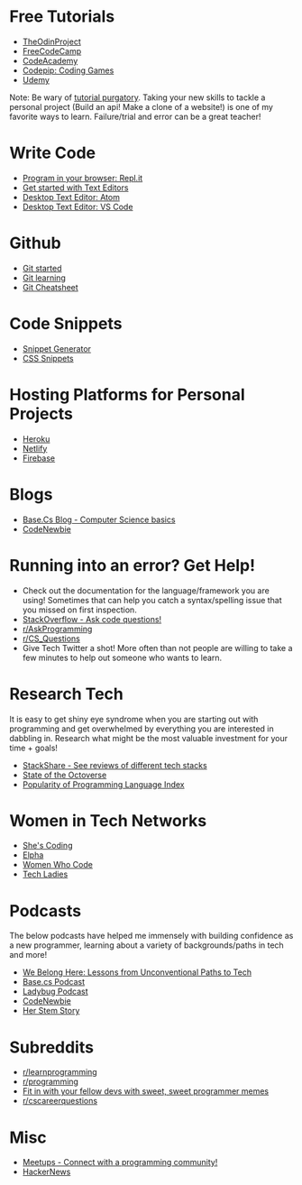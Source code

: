 # Free Tutorials
- [TheOdinProject](https://www.theodinproject.com/courses)
- [FreeCodeCamp](http://freecodecamp.com/)
- [CodeAcademy](https://www.codecademy.com/)
- [Codepip: Coding Games](https://codepip.com/)
- [Udemy](https://www.udemy.com/)

Note: Be wary of [tutorial purgatory](https://dev.to/tonymastrorio/escaping-tutorial-purgatory-as-a-new-developer-1kf3). Taking your new skills to tackle a personal project (Build an api! Make a clone of a website!) is one of my favorite ways to learn. Failure/trial and error can be a great teacher!

# Write Code

- [Program in your browser: Repl.it](https://repl.it/repls)
- [Get started with Text Editors](https://www.pluralsight.com/guides/text-editors-for-beginners-15-ways-to-rule-the-world)
- [Desktop Text Editor: Atom](https://atom.io/)
- [Desktop Text Editor: VS Code](https://code.visualstudio.com/)


# Github
- [Git started](https://git-scm.com/book/en/v2/Getting-Started-About-Version-Control)
- [Git learning](http://try.github.io/)
- [Git Cheatsheet](https://www.git-tower.com/blog/content/posts/54-git-cheat-sheet/git-cheat-sheet-large01.png)

# Code Snippets
- [Snippet Generator](https://snippet-generator.app/)
- [CSS Snippets](https://css-tricks.com/snippets/)

# Hosting Platforms for Personal Projects
- [Heroku](https://www.heroku.com/platform)
- [Netlify](https://www.netlify.com/)
- [Firebase](https://firebase.google.com/docs/hosting)


# Blogs
- [Base.Cs Blog - Computer Science basics](https://medium.com/basecs)
- [CodeNewbie](https://www.codenewbie.org/)


# Running into an error? Get Help!
- Check out the documentation for the language/framework you are using! Sometimes that can help you catch a syntax/spelling issue that you missed on first inspection.
- [StackOverflow - Ask code questions!](https://stackoverflow.com/)
- [r/AskProgramming](https://www.reddit.com/r/AskProgramming/)
- [r/CS_Questions](https://www.reddit.com/r/CS_Questions/)
- Give Tech Twitter a shot! More often than not people are willing to take a few minutes to help out someone who wants to learn.


# Research Tech
It is easy to get shiny eye syndrome when you are starting out with programming and get overwhelmed by everything you are interested in dabbling in. Research what might be the most valuable investment for your time + goals!
- [StackShare - See reviews of different tech stacks ](https://stackshare.io/)
- [State of the Octoverse](https://octoverse.github.com/)
- [Popularity of Programming Language Index](http://pypl.github.io/PYPL.html)

# Women in Tech Networks
- [She's Coding](https://shescoding.org/about)
- [Elpha](https://elpha.com/top)
- [Women Who Code](https://www.womenwhocode.com/)
- [Tech Ladies](https://www.hiretechladies.com/)

# Podcasts
The below podcasts have helped me immensely with building confidence as a new programmer, learning about a variety of backgrounds/paths in tech and more!
- [We Belong Here: Lessons from Unconventional Paths to Tech](https://webelongpodcast.com/)
- [Base.cs Podcast](https://www.codenewbie.org/basecs)
- [Ladybug Podcast](https://ladybug.dev/)
- [CodeNewbie](https://www.codenewbie.org/podcast)
- [Her Stem Story](https://herstemstory.com/)

# Subreddits
- [r/learnprogramming](https://www.reddit.com/r/learnprogramming/)
- [r/programming](https://www.reddit.com/r/programming/)
- [Fit in with your fellow devs with sweet, sweet programmer memes](https://www.reddit.com/r/ProgrammerHumor/)
- [r/cscareerquestions](https://www.reddit.com/r/cscareerquestions/)

# Misc
- [Meetups - Connect with a programming community!](https://www.meetup.com/)
- [HackerNews](https://news.ycombinator.com/news)
